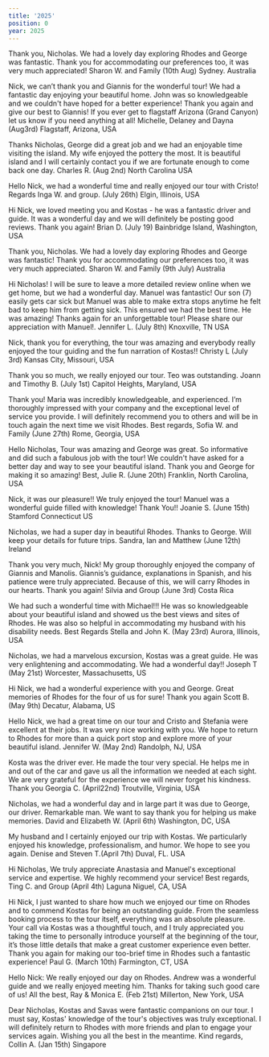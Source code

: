 ```yaml
---
title: '2025'
position: 0
year: 2025
---
```


Thank you, Nicholas. We had a lovely day exploring Rhodes and George was fantastic. Thank you for accommodating our preferences too, it was very much appreciated! Sharon W. and Family (10th Aug) Sydney. Australia  

Nick, we can’t thank you and Giannis for the wonderful tour! We had a fantastic day enjoying your beautiful home. John was so knowledgeable and we couldn't have hoped for a better experience! Thank you again and give our best to Giannis! If you ever get to flagstaff Arizona (Grand Canyon) let us know if you need anything at all!  Michelle, Delaney and Dayna (Aug3rd) Flagstaff, Arizona, USA

Thanks Nicholas, George did a great job and we had an enjoyable time visiting the island.  My wife enjoyed the pottery the most. It is beautiful island and I will certainly contact you if we are fortunate enough to come back one day.  Charles R. (Aug 2nd) North Carolina USA  


Hello Nick, we had a wonderful time and really enjoyed our tour with Cristo! Regards Inga W. and group. (July 26th) Elgin, Illinois, USA

Hi Nick, we loved meeting you and Kostas - he was a fantastic driver and guide. It was a wonderful day and we will definitely be posting good reviews. Thank you again!  Brian D. (July 19) Bainbridge Island, Washington, USA

Thank you, Nicholas. We had a lovely day exploring Rhodes and George was fantastic! Thank you for accommodating our preferences too, it was very much appreciated.  Sharon W. and Family (9th July) Australia 

Hi Nicholas! I will be sure to leave a more detailed review online when we get home, but we had a wonderful day. Manuel was fantastic! Our son (7) easily gets car sick but Manuel was able to make extra stops anytime he felt bad to keep him from getting sick. This ensured we had the best time. He was amazing! Thanks again for an unforgettable tour! Please share our appreciation with Manuel!.  Jennifer L. (July 8th)  Knoxville, TN USA

Nick, thank you for everything, the tour was amazing and everybody really enjoyed the tour guiding and the fun narration of Kostas!!  Christy L (July 3rd) Kansas City, Missouri, USA 

Thank you so much, we really enjoyed our tour. Teo was outstanding.  Joann and Timothy B. (July 1st) Capitol Heights, Maryland, USA

Thank you! Maria was incredibly knowledgeable, and experienced. I’m thoroughly impressed with your company and the exceptional level of service you provide. I will definitely recommend you to others and will be in touch again the next time we visit Rhodes.  Best regards, Sofia W. and Family (June 27th) Rome, Georgia, USA

Hello Nicholas, Tour was amazing and George was great. So informative and did such a fabulous job with the tour! We couldn't have asked for a better day and way to see your beautiful island. Thank you and George for making it so amazing! Best, Julie R. (June 20th) Franklin, North Carolina, USA

Nick, it was our pleasure!! We truly enjoyed the tour!  Manuel was a wonderful guide filled with knowledge! Thank You!! Joanie S. (June 15th) Stamford Connecticut US

Nicholas, we had a super day in beautiful Rhodes. Thanks to George. Will keep your details for future trips. Sandra, Ian and Matthew (June 12th) Ireland 

Thank you very much, Nick!  My group thoroughly enjoyed the company of Giannis and Manolis. Giannis’s guidance, explanations in Spanish, and his patience were truly appreciated. Because of this, we will carry Rhodes in our hearts. Thank you again! Silvia and Group (June 3rd) Costa Rica

We had such a wonderful time with Michael!!! He was so knowledgeable about your beautiful island and showed us the best views and sites of Rhodes. He was also so helpful in accommodating my husband with his disability needs.  Best Regards Stella and John K. (May 23rd) Aurora, Illinois, USA

Nicholas, we had a marvelous excursion, Kostas was a great guide. He was very enlightening and accommodating. We had a wonderful day!!  Joseph T (May 21st) Worcester, Massachusetts, US

Hi Nick, we had a wonderful experience with you and George. Great memories of Rhodes for the four of us for sure!  Thank you again Scott B. (May 9th) Decatur, Alabama, US  

Hello Nick, we had a great time on our tour and Cristo and Stefania were excellent at their jobs.  It was very nice working with you. We hope to return to Rhodes for more than a quick port stop and explore more of your beautiful island. Jennifer W. (May 2nd) Randolph, NJ, USA

Kosta was the driver ever.  He made the tour very special.  He helps me in and out of the car and gave us all the information we needed at each sight.  We are very grateful for the experience we will never forget his kindness.  Thank you Georgia C. (April22nd) Troutville, Virginia, USA

Nicholas, we had a wonderful day and in large part it was due to George, our driver. Remarkable man.  We want to say thank you for helping us make memories.  David and Elizabeth W. (April 6th)  Washington, DC, USA

My husband and I certainly enjoyed our trip with Kostas. We particularly enjoyed his knowledge, professionalism, and humor. We hope to see you again. Denise and Steven T.(April 7th) Duval, FL. USA 

Hi Nicholas, We truly appreciate Anastasia and Manuel's exceptional service and expertise. We highly recommend your service! Best regards,
Ting C. and Group (April 4th) Laguna Niguel, CA, USA

Hi Nick, I just wanted to share how much we enjoyed our time on Rhodes and to commend Kostas for being an outstanding guide. From the seamless booking process to the tour itself, everything was an absolute pleasure. Your call via Kostas was a thoughtful touch, and I truly appreciated you taking the time to personally introduce yourself at the beginning of the tour, it’s those little details that make a great customer experience even better.  Thank you again for making our too-brief time in Rhodes such a fantastic experience! Paul G. (March 10th) Farmington, CT, USA 

Hello Nick:  We really enjoyed our day on Rhodes.  Andrew was a wonderful guide and we really enjoyed meeting him.  Thanks for taking such good care of us! All the best, Ray & Monica E. (Feb 21st)  Millerton, New York, USA

Dear Nicholas, Kostas and Savas were fantastic companions on our tour. I must say, Kostas' knowledge of the tour's objectives was truly exceptional. I will definitely return to Rhodes with more friends and plan to engage your services again. Wishing you all the best in the meantime. Kind regards, Collin A. (Jan 15th) Singapore